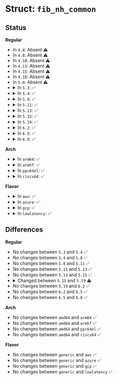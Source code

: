 # Struct: <code>fib_nh_common</code>

## Status
<b>Regular</b>
<ul>
<li>
In <code>4.4</code>: Absent ⚠️
</li>
<li>
In <code>4.8</code>: Absent ⚠️
</li>
<li>
In <code>4.10</code>: Absent ⚠️
</li>
<li>
In <code>4.13</code>: Absent ⚠️
</li>
<li>
In <code>4.15</code>: Absent ⚠️
</li>
<li>
In <code>4.18</code>: Absent ⚠️
</li>
<li>
In <code>5.0</code>: Absent ⚠️
</li>
<li>
<details>
<summary>In <code>5.3</code>: ✅</summary>

```c
struct fib_nh_common {
    struct net_device *nhc_dev;
    int nhc_oif;
    unsigned char nhc_scope;
    u8 nhc_family;
    u8 nhc_gw_family;
    unsigned char nhc_flags;
    struct lwtunnel_state *nhc_lwtstate;
    union (anon) nhc_gw;
    int nhc_weight;
    atomic_t nhc_upper_bound;
    struct rtable **nhc_pcpu_rth_output;
    struct rtable *nhc_rth_input;
    struct fnhe_hash_bucket *nhc_exceptions;
};
```
</details>
</li>
<li>
<details>
<summary>In <code>5.4</code>: ✅</summary>

```c
struct fib_nh_common {
    struct net_device *nhc_dev;
    int nhc_oif;
    unsigned char nhc_scope;
    u8 nhc_family;
    u8 nhc_gw_family;
    unsigned char nhc_flags;
    struct lwtunnel_state *nhc_lwtstate;
    union (anon) nhc_gw;
    int nhc_weight;
    atomic_t nhc_upper_bound;
    struct rtable **nhc_pcpu_rth_output;
    struct rtable *nhc_rth_input;
    struct fnhe_hash_bucket *nhc_exceptions;
};
```
</details>
</li>
<li>
<details>
<summary>In <code>5.8</code>: ✅</summary>

```c
struct fib_nh_common {
    struct net_device *nhc_dev;
    int nhc_oif;
    unsigned char nhc_scope;
    u8 nhc_family;
    u8 nhc_gw_family;
    unsigned char nhc_flags;
    struct lwtunnel_state *nhc_lwtstate;
    union (anon) nhc_gw;
    int nhc_weight;
    atomic_t nhc_upper_bound;
    struct rtable **nhc_pcpu_rth_output;
    struct rtable *nhc_rth_input;
    struct fnhe_hash_bucket *nhc_exceptions;
};
```
</details>
</li>
<li>
<details>
<summary>In <code>5.11</code>: ✅</summary>

```c
struct fib_nh_common {
    struct net_device *nhc_dev;
    int nhc_oif;
    unsigned char nhc_scope;
    u8 nhc_family;
    u8 nhc_gw_family;
    unsigned char nhc_flags;
    struct lwtunnel_state *nhc_lwtstate;
    union (anon) nhc_gw;
    int nhc_weight;
    atomic_t nhc_upper_bound;
    struct rtable **nhc_pcpu_rth_output;
    struct rtable *nhc_rth_input;
    struct fnhe_hash_bucket *nhc_exceptions;
};
```
</details>
</li>
<li>
<details>
<summary>In <code>5.13</code>: ✅</summary>

```c
struct fib_nh_common {
    struct net_device *nhc_dev;
    int nhc_oif;
    unsigned char nhc_scope;
    u8 nhc_family;
    u8 nhc_gw_family;
    unsigned char nhc_flags;
    struct lwtunnel_state *nhc_lwtstate;
    union (anon) nhc_gw;
    int nhc_weight;
    atomic_t nhc_upper_bound;
    struct rtable **nhc_pcpu_rth_output;
    struct rtable *nhc_rth_input;
    struct fnhe_hash_bucket *nhc_exceptions;
};
```
</details>
</li>
<li>
<details>
<summary>In <code>5.15</code>: ✅</summary>

```c
struct fib_nh_common {
    struct net_device *nhc_dev;
    int nhc_oif;
    unsigned char nhc_scope;
    u8 nhc_family;
    u8 nhc_gw_family;
    unsigned char nhc_flags;
    struct lwtunnel_state *nhc_lwtstate;
    union (anon) nhc_gw;
    int nhc_weight;
    atomic_t nhc_upper_bound;
    struct rtable **nhc_pcpu_rth_output;
    struct rtable *nhc_rth_input;
    struct fnhe_hash_bucket *nhc_exceptions;
};
```
</details>
</li>
<li>
<details>
<summary>In <code>5.19</code>: ✅</summary>

```c
struct fib_nh_common {
    struct net_device *nhc_dev;
    netdevice_tracker nhc_dev_tracker;
    int nhc_oif;
    unsigned char nhc_scope;
    u8 nhc_family;
    u8 nhc_gw_family;
    unsigned char nhc_flags;
    struct lwtunnel_state *nhc_lwtstate;
    union (anon) nhc_gw;
    int nhc_weight;
    atomic_t nhc_upper_bound;
    struct rtable **nhc_pcpu_rth_output;
    struct rtable *nhc_rth_input;
    struct fnhe_hash_bucket *nhc_exceptions;
};
```
</details>
</li>
<li>
<details>
<summary>In <code>6.2</code>: ✅</summary>

```c
struct fib_nh_common {
    struct net_device *nhc_dev;
    netdevice_tracker nhc_dev_tracker;
    int nhc_oif;
    unsigned char nhc_scope;
    u8 nhc_family;
    u8 nhc_gw_family;
    unsigned char nhc_flags;
    struct lwtunnel_state *nhc_lwtstate;
    union (anon) nhc_gw;
    int nhc_weight;
    atomic_t nhc_upper_bound;
    struct rtable **nhc_pcpu_rth_output;
    struct rtable *nhc_rth_input;
    struct fnhe_hash_bucket *nhc_exceptions;
};
```
</details>
</li>
<li>
<details>
<summary>In <code>6.5</code>: ✅</summary>

```c
struct fib_nh_common {
    struct net_device *nhc_dev;
    netdevice_tracker nhc_dev_tracker;
    int nhc_oif;
    unsigned char nhc_scope;
    u8 nhc_family;
    u8 nhc_gw_family;
    unsigned char nhc_flags;
    struct lwtunnel_state *nhc_lwtstate;
    union (anon) nhc_gw;
    int nhc_weight;
    atomic_t nhc_upper_bound;
    struct rtable **nhc_pcpu_rth_output;
    struct rtable *nhc_rth_input;
    struct fnhe_hash_bucket *nhc_exceptions;
};
```
</details>
</li>
<li>
<details>
<summary>In <code>6.8</code>: ✅</summary>

```c
struct fib_nh_common {
    struct net_device *nhc_dev;
    netdevice_tracker nhc_dev_tracker;
    int nhc_oif;
    unsigned char nhc_scope;
    u8 nhc_family;
    u8 nhc_gw_family;
    unsigned char nhc_flags;
    struct lwtunnel_state *nhc_lwtstate;
    union (anon) nhc_gw;
    int nhc_weight;
    atomic_t nhc_upper_bound;
    struct rtable **nhc_pcpu_rth_output;
    struct rtable *nhc_rth_input;
    struct fnhe_hash_bucket *nhc_exceptions;
};
```
</details>
</li>
</ul>
<b>Arch</b>
<ul>
<li>
<details>
<summary>In <code>arm64</code>: ✅</summary>

```c
struct fib_nh_common {
    struct net_device *nhc_dev;
    int nhc_oif;
    unsigned char nhc_scope;
    u8 nhc_family;
    u8 nhc_gw_family;
    unsigned char nhc_flags;
    struct lwtunnel_state *nhc_lwtstate;
    union (anon) nhc_gw;
    int nhc_weight;
    atomic_t nhc_upper_bound;
    struct rtable **nhc_pcpu_rth_output;
    struct rtable *nhc_rth_input;
    struct fnhe_hash_bucket *nhc_exceptions;
};
```
</details>
</li>
<li>
<details>
<summary>In <code>armhf</code>: ✅</summary>

```c
struct fib_nh_common {
    struct net_device *nhc_dev;
    int nhc_oif;
    unsigned char nhc_scope;
    u8 nhc_family;
    u8 nhc_gw_family;
    unsigned char nhc_flags;
    struct lwtunnel_state *nhc_lwtstate;
    union (anon) nhc_gw;
    int nhc_weight;
    atomic_t nhc_upper_bound;
    struct rtable **nhc_pcpu_rth_output;
    struct rtable *nhc_rth_input;
    struct fnhe_hash_bucket *nhc_exceptions;
};
```
</details>
</li>
<li>
<details>
<summary>In <code>ppc64el</code>: ✅</summary>

```c
struct fib_nh_common {
    struct net_device *nhc_dev;
    int nhc_oif;
    unsigned char nhc_scope;
    u8 nhc_family;
    u8 nhc_gw_family;
    unsigned char nhc_flags;
    struct lwtunnel_state *nhc_lwtstate;
    union (anon) nhc_gw;
    int nhc_weight;
    atomic_t nhc_upper_bound;
    struct rtable **nhc_pcpu_rth_output;
    struct rtable *nhc_rth_input;
    struct fnhe_hash_bucket *nhc_exceptions;
};
```
</details>
</li>
<li>
<details>
<summary>In <code>riscv64</code>: ✅</summary>

```c
struct fib_nh_common {
    struct net_device *nhc_dev;
    int nhc_oif;
    unsigned char nhc_scope;
    u8 nhc_family;
    u8 nhc_gw_family;
    unsigned char nhc_flags;
    struct lwtunnel_state *nhc_lwtstate;
    union (anon) nhc_gw;
    int nhc_weight;
    atomic_t nhc_upper_bound;
    struct rtable **nhc_pcpu_rth_output;
    struct rtable *nhc_rth_input;
    struct fnhe_hash_bucket *nhc_exceptions;
};
```
</details>
</li>
</ul>
<b>Flavor</b>
<ul>
<li>
<details>
<summary>In <code>aws</code>: ✅</summary>

```c
struct fib_nh_common {
    struct net_device *nhc_dev;
    int nhc_oif;
    unsigned char nhc_scope;
    u8 nhc_family;
    u8 nhc_gw_family;
    unsigned char nhc_flags;
    struct lwtunnel_state *nhc_lwtstate;
    union (anon) nhc_gw;
    int nhc_weight;
    atomic_t nhc_upper_bound;
    struct rtable **nhc_pcpu_rth_output;
    struct rtable *nhc_rth_input;
    struct fnhe_hash_bucket *nhc_exceptions;
};
```
</details>
</li>
<li>
<details>
<summary>In <code>azure</code>: ✅</summary>

```c
struct fib_nh_common {
    struct net_device *nhc_dev;
    int nhc_oif;
    unsigned char nhc_scope;
    u8 nhc_family;
    u8 nhc_gw_family;
    unsigned char nhc_flags;
    struct lwtunnel_state *nhc_lwtstate;
    union (anon) nhc_gw;
    int nhc_weight;
    atomic_t nhc_upper_bound;
    struct rtable **nhc_pcpu_rth_output;
    struct rtable *nhc_rth_input;
    struct fnhe_hash_bucket *nhc_exceptions;
};
```
</details>
</li>
<li>
<details>
<summary>In <code>gcp</code>: ✅</summary>

```c
struct fib_nh_common {
    struct net_device *nhc_dev;
    int nhc_oif;
    unsigned char nhc_scope;
    u8 nhc_family;
    u8 nhc_gw_family;
    unsigned char nhc_flags;
    struct lwtunnel_state *nhc_lwtstate;
    union (anon) nhc_gw;
    int nhc_weight;
    atomic_t nhc_upper_bound;
    struct rtable **nhc_pcpu_rth_output;
    struct rtable *nhc_rth_input;
    struct fnhe_hash_bucket *nhc_exceptions;
};
```
</details>
</li>
<li>
<details>
<summary>In <code>lowlatency</code>: ✅</summary>

```c
struct fib_nh_common {
    struct net_device *nhc_dev;
    int nhc_oif;
    unsigned char nhc_scope;
    u8 nhc_family;
    u8 nhc_gw_family;
    unsigned char nhc_flags;
    struct lwtunnel_state *nhc_lwtstate;
    union (anon) nhc_gw;
    int nhc_weight;
    atomic_t nhc_upper_bound;
    struct rtable **nhc_pcpu_rth_output;
    struct rtable *nhc_rth_input;
    struct fnhe_hash_bucket *nhc_exceptions;
};
```
</details>
</li>
</ul>

## Differences
<b>Regular</b>
<ul>
<li>
No changes between <code>5.3</code> and <code>5.4</code> ✅
</li>
<li>
No changes between <code>5.4</code> and <code>5.8</code> ✅
</li>
<li>
No changes between <code>5.8</code> and <code>5.11</code> ✅
</li>
<li>
No changes between <code>5.11</code> and <code>5.13</code> ✅
</li>
<li>
No changes between <code>5.13</code> and <code>5.15</code> ✅
</li>
<li>
<details>
<summary>Changed between <code>5.15</code> and <code>5.19</code> ⚠️</summary>
<ul>
<li>
<b>Field added. </b>
<code>netdevice_tracker nhc_dev_tracker</code>
</li>
</ul>
</details>
</li>
<li>
No changes between <code>5.19</code> and <code>6.2</code> ✅
</li>
<li>
No changes between <code>6.2</code> and <code>6.5</code> ✅
</li>
<li>
No changes between <code>6.5</code> and <code>6.8</code> ✅
</li>
</ul>
<b>Arch</b>
<ul>
<li>
No changes between <code>amd64</code> and <code>arm64</code> ✅
</li>
<li>
No changes between <code>amd64</code> and <code>armhf</code> ✅
</li>
<li>
No changes between <code>amd64</code> and <code>ppc64el</code> ✅
</li>
<li>
No changes between <code>amd64</code> and <code>riscv64</code> ✅
</li>
</ul>
<b>Flavor</b>
<ul>
<li>
No changes between <code>generic</code> and <code>aws</code> ✅
</li>
<li>
No changes between <code>generic</code> and <code>azure</code> ✅
</li>
<li>
No changes between <code>generic</code> and <code>gcp</code> ✅
</li>
<li>
No changes between <code>generic</code> and <code>lowlatency</code> ✅
</li>
</ul>
